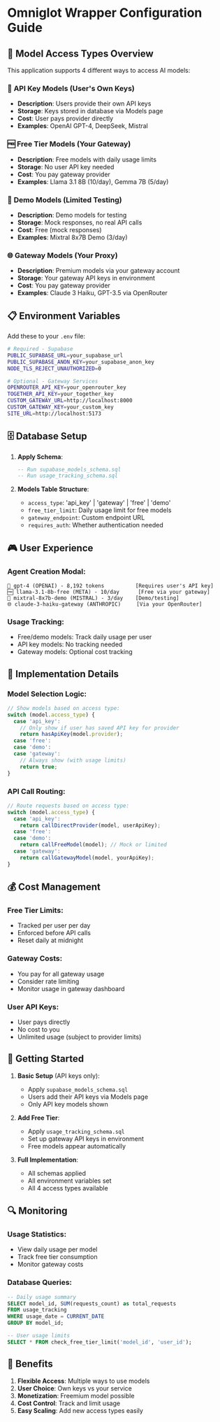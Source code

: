 # Omniglot Wrapper Configuration Guide

## 🚀 **Model Access Types Overview**

This application supports 4 different ways to access AI models:

### 🔑 **API Key Models** (User's Own Keys)
- **Description**: Users provide their own API keys
- **Storage**: Keys stored in database via Models page
- **Cost**: User pays provider directly
- **Examples**: OpenAI GPT-4, DeepSeek, Mistral

### 🆓 **Free Tier Models** (Your Gateway)
- **Description**: Free models with daily usage limits
- **Storage**: No user API key needed
- **Cost**: You pay gateway provider
- **Examples**: Llama 3.1 8B (10/day), Gemma 7B (5/day)

### 🎯 **Demo Models** (Limited Testing)
- **Description**: Demo models for testing
- **Storage**: Mock responses, no real API calls
- **Cost**: Free (mock responses)
- **Examples**: Mixtral 8x7B Demo (3/day)

### 🌐 **Gateway Models** (Your Proxy)
- **Description**: Premium models via your gateway account
- **Storage**: Your gateway API keys in environment
- **Cost**: You pay gateway provider
- **Examples**: Claude 3 Haiku, GPT-3.5 via OpenRouter

## 📋 **Environment Variables**

Add these to your `.env` file:

```bash
# Required - Supabase
PUBLIC_SUPABASE_URL=your_supabase_url
PUBLIC_SUPABASE_ANON_KEY=your_supabase_anon_key
NODE_TLS_REJECT_UNAUTHORIZED=0

# Optional - Gateway Services
OPENROUTER_API_KEY=your_openrouter_key
TOGETHER_API_KEY=your_together_key
CUSTOM_GATEWAY_URL=http://localhost:8000
CUSTOM_GATEWAY_KEY=your_custom_key
SITE_URL=http://localhost:5173
```

## 🗄️ **Database Setup**

1. **Apply Schema**:
   ```sql
   -- Run supabase_models_schema.sql
   -- Run usage_tracking_schema.sql
   ```

2. **Models Table Structure**:
   - `access_type`: 'api_key' | 'gateway' | 'free' | 'demo'
   - `free_tier_limit`: Daily usage limit for free models
   - `gateway_endpoint`: Custom endpoint URL
   - `requires_auth`: Whether authentication needed

## 🎮 **User Experience**

### **Agent Creation Modal**:
```
🔑 gpt-4 (OPENAI) - 8,192 tokens          [Requires user's API key]
🆓 llama-3.1-8b-free (META) - 10/day      [Free via your gateway]
🎯 mixtral-8x7b-demo (MISTRAL) - 3/day    [Demo/testing]
🌐 claude-3-haiku-gateway (ANTHROPIC)     [Via your OpenRouter]
```

### **Usage Tracking**:
- Free/demo models: Track daily usage per user
- API key models: No tracking needed
- Gateway models: Optional cost tracking

## 🔧 **Implementation Details**

### **Model Selection Logic**:
```javascript
// Show models based on access type:
switch (model.access_type) {
  case 'api_key':
    // Only show if user has saved API key for provider
    return hasApiKey(model.provider);
  case 'free':
  case 'demo':
  case 'gateway':
    // Always show (with usage limits)
    return true;
}
```

### **API Call Routing**:
```javascript
// Route requests based on access type:
switch (model.access_type) {
  case 'api_key':
    return callDirectProvider(model, userApiKey);
  case 'free':
  case 'demo':
    return callFreeModel(model); // Mock or limited
  case 'gateway':
    return callGatewayModel(model, yourApiKey);
}
```

## 💰 **Cost Management**

### **Free Tier Limits**:
- Tracked per user per day
- Enforced before API calls
- Reset daily at midnight

### **Gateway Costs**:
- You pay for all gateway usage
- Consider rate limiting
- Monitor usage in gateway dashboard

### **User API Keys**:
- User pays directly
- No cost to you
- Unlimited usage (subject to provider limits)

## 🚀 **Getting Started**

1. **Basic Setup** (API keys only):
   - Apply `supabase_models_schema.sql`
   - Users add their API keys via Models page
   - Only API key models shown

2. **Add Free Tier**:
   - Apply `usage_tracking_schema.sql`
   - Set up gateway API keys in environment
   - Free models appear automatically

3. **Full Implementation**:
   - All schemas applied
   - All environment variables set
   - All 4 access types available

## 🔍 **Monitoring**

### **Usage Statistics**:
- View daily usage per model
- Track free tier consumption
- Monitor gateway costs

### **Database Queries**:
```sql
-- Daily usage summary
SELECT model_id, SUM(requests_count) as total_requests
FROM usage_tracking 
WHERE usage_date = CURRENT_DATE
GROUP BY model_id;

-- User usage limits
SELECT * FROM check_free_tier_limit('model_id', 'user_id');
```

## 🎯 **Benefits**

1. **Flexible Access**: Multiple ways to use models
2. **User Choice**: Own keys vs your service  
3. **Monetization**: Freemium model possible
4. **Cost Control**: Track and limit usage
5. **Easy Scaling**: Add new access types easily 